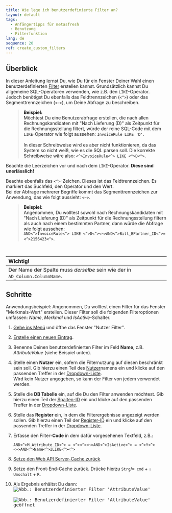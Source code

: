 ```yaml
---
title: Wie lege ich benutzerdefinierte Filter an?
layout: default
tags:
  - Anfängertipps für metasfresh
  - Benutzung
  - Filterfunktion
lang: de
sequence: 20
ref: create_custom_filters
---
```


## Überblick
In dieser Anleitung lernst Du, wie Du für ein Fenster Deiner Wahl einen benutzerdefinierten [Filter](Filterfunktion) erstellen kannst. Grundsätzlich kannst Du allgemeine SQL-Operatoren verwenden, wie z.B. den `LIKE`-Operator. Jedoch benötigst Du ebenfalls das Feldtrennzeichen (`<^>`) oder das Segmenttrennzeichen (`<~>`), um Deine Abfrage zu beschreiben.

<p style="margin-left: 40px; padding-left: 15px; border-left: 1px solid #dedede;">
<strong>Beispiel:</strong><br>
Möchtest Du eine Benutzerabfrage erstellen, die nach allen Rechnungskandidaten mit "Nach Lieferung (D)" als Zeitpunkt für die Rechnungsstellung filtert, würde der reine SQL-Code mit dem <code>LIKE</code>-Operator wie folgt aussehen: <code>InvoiceRule LIKE 'D'</code>.<br><br>
In dieser Schreibweise wird es aber nicht funktionieren, da das System so nicht weiß, wie es die SQL parsen soll. Die korrekte Schreibweise wäre also: <code><^>InvoiceRule<^> LIKE <^>D<^></code>.
</p>

<i class="ion-alert filter-alert"></i>Beachte die Leerzeichen vor und nach dem `LIKE`-Operator. **Diese sind unerlässlich!**

<i class="ion-alert filter-alert"></i>Beachte ebenfalls das `<^>`-Zeichen. Dieses ist das Feldtrennzeichen. Es markiert das Suchfeld, den Operator und den Wert.<br>
Bei der Abfrage mehrerer Begriffe kommt das Segmenttrennzeichen zur Anwendung, das wie folgt aussieht: `<~>`.


<p style="margin-left: 40px; padding-left: 15px; border-left: 1px solid #dedede;">
<strong>Beispiel:</strong><br>
Angenommen, Du wolltest sowohl nach Rechnungskandidaten mit "Nach Lieferung (D)" als Zeitpunkt für die Rechnungsstellung filtern als auch nach einem bestimmten Partner, dann würde die Abfrage wie folgt aussehen:<br>
<code>AND<^>InvoiceRule<^> LIKE <^>D<^><~>AND<^>Bill_BPartner_ID<^>=<^>2156423<^></code>.
</p><br>

| **Wichtig!** |
| :--- |
| Der Name der Spalte muss *derselbe* sein wie der in `AD_Column.ColumnName`. |

## Schritte
Anwendungsbeispiel: Angenommen, Du wolltest einen Filter für das Fenster "Merkmals-Wert" erstellen. Dieser Filter soll die folgenden Filteroptionen umfassen: *Name*, *Merkmal* und *IsActive*-Schalter.

1. [Gehe ins Menü](Menu) und öffne das Fenster "Nutzer Filter".
1. [Erstelle einen neuen Eintrag](Neuer_Datensatz_Fenster_Webui).
1. Benenne Deinen benutzerdefinierten Filter im Feld **Name**, z.B. *AttributeValue* (siehe Beispiel unten).
1. Stelle einen **Nutzer** ein, sofern die Filternutzung auf diesen beschränkt sein soll. Gib hierzu einen Teil des [Nutzer](Nutzer_anlegen)namens ein und klicke auf den passenden Treffer in der <a href="Keyboard_Shortcuts_Liste#dropdown" title="Dynamisches Suchfeld (Autocomplete)">Dropdown-Liste</a>.<br>Wird kein Nutzer angegeben, so kann der Filter von jedem verwendet werden.
1. Stelle die **DB Tabelle** ein, auf die Du den Filter anwenden möchtest. Gib hierzu einen Teil der <abbr title="AD_Table_ID">Spalten-ID</abbr> ein und klicke auf den passenden Treffer in der <a href="Keyboard_Shortcuts_Liste#dropdown" title="Dynamisches Suchfeld (Autocomplete)">Dropdown-Liste</a>.
1. Stelle das **Register** ein, in dem die Filterergebnisse angezeigt werden sollen. Gib hierzu einen Teil der <abbr title="AD_Tab_ID">Register-ID</abbr> ein und klicke auf den passenden Treffer in der <a href="Keyboard_Shortcuts_Liste#dropdown" title="Dynamisches Suchfeld (Autocomplete)">Dropdown-Liste</a>.
1. Erfasse den Filter-**Code** in dem dafür vorgesehenen Textfeld, z.B.:

   ```
   AND<^>M_Attribute_ID<^> = <^><^><~>AND<^>IsActive<^> = <^>Y<^><~>AND<^>Name<^>ILIKE<^><^>
   ```

1. [Setze den Web API Server-Cache zurück](../../installation_collection/DE/Wie_resette_ich_den_web_api_server_cache).
1. Setze den Front-End-Cache zurück. Drücke hierzu `Strg`/`⌘ cmd` + `⇧ Umschalt` + `R`.
1. Als Ergebnis erhältst Du dann:<br>
  <kbd><img src="https://user-images.githubusercontent.com/15378036/70226875-45935380-175a-11ea-9083-090e6b875989.png" alt="Abb.: Benutzerdefinierter Filter 'AttributeValue'"></kbd>
  <br><br>
  <kbd><img src="https://user-images.githubusercontent.com/15378036/70226881-4cba6180-175a-11ea-951d-27454d572441.png" alt="Abb.: Benutzerdefinierter Filter 'AttributeValue' geöffnet"></kbd>
